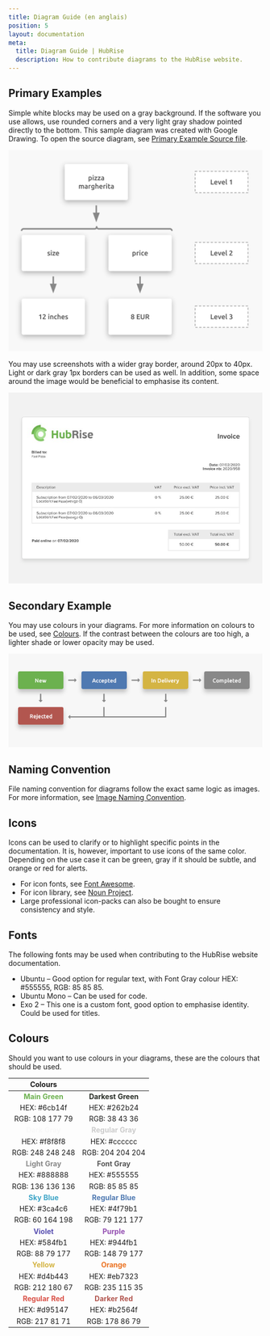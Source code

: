 ```yaml
---
title: Diagram Guide (en anglais)
position: 5
layout: documentation
meta:
  title: Diagram Guide | HubRise
  description: How to contribute diagrams to the HubRise website.
---
```


[comment]: # "This page is a duplicate from .../contributing/en"

## Primary Examples

Simple white blocks may be used on a gray background.
If the software you use allows, use rounded corners and a very light gray shadow pointed directly to the bottom.
This sample diagram was created with Google Drawing. To open the source diagram, see [Primary Example Source file](https://docs.google.com/drawings/d/1XaW7_OEfRfvW-AZz80lBrnN6LOeCYwsKZW_zsFC50qs/edit?usp=sharing).

![HubRise primary diagram example with no colors](../images/004-en-example-diagram-no-colours.png)

You may use screenshots with a wider gray border, around 20px to 40px. Light or dark gray 1px borders can be used as well. In addition, some space around the image would be beneficial to emphasise its content.

![Example of a screenshot](../images/005-en-screenshot-example.png)

## Secondary Example

You may use colours in your diagrams. For more information on colours to be used, see [Colours](#colours).
If the contrast between the colours are too high, a lighter shade or lower opacity may be used.

![Example of a diagram with colours](../images/006-en-diagram-use-with-colours.png)

## Naming Convention

File naming convention for diagrams follow the exact same logic as images. For more information, see [Image Naming Convention](/contributing/screenshots-guide/#naming-convention).

## Icons

Icons can be used to clarify or to highlight specific points in the documentation. It is, however, important to use icons of the same color. Depending on the use case it can be green, gray if it should be subtle, and orange or red for alerts.

- For icon fonts, see [Font Awesome](https://fontawesome.com/download).
- For icon library, see [Noun Project](https://thenounproject.com/).
- Large professional icon-packs can also be bought to ensure consistency and style.

## Fonts

The following fonts may be used when contributing to the HubRise website documentation.

- Ubuntu – Good option for regular text, with Font Gray colour HEX: #555555, RGB: 85 85 85.
- Ubuntu Mono – Can be used for code.
- Exo 2 – This one is a custom font, good option to emphasise identity. Could be used for titles.

## Colours

Should you want to use colours in your diagrams, these are the colours that should be used.

|                      Colours                       |                                                      |
| :------------------------------------------------: | :--------------------------------------------------: |
| <span style="color:#6cb14f">**Main Green**</span>  | <span style="color:#262b24">**Darkest Green**</span> |
|                    HEX: #6cb14f                    |                     HEX: #262b24                     |
|                  RGB: 108 177 79                   |                    RGB: 38 43 36                     |
|  <span style="color:#f8f8f8">**Dark Gray**</span>  | <span style="color:#cccccc">**Regular Gray**</span>  |
|                    HEX: #f8f8f8                    |                     HEX: #cccccc                     |
|                  RGB: 248 248 248                  |                   RGB: 204 204 204                   |
| <span style="color:#888888">**Light Gray**</span>  |   <span style="color:#555555">**Font Gray**</span>   |
|                    HEX: #888888                    |                     HEX: #555555                     |
|                  RGB: 136 136 136                  |                    RGB: 85 85 85                     |
|  <span style="color:#3ca4c6">**Sky Blue**</span>   | <span style="color:#4f79b1">**Regular Blue**</span>  |
|                    HEX: #3ca4c6                    |                     HEX: #4f79b1                     |
|                  RGB: 60 164 198                   |                   RGB: 79 121 177                    |
|   <span style="color:#584fb1">**Violet**</span>    |    <span style="color:#944fb1">**Purple**</span>     |
|                    HEX: #584fb1                    |                     HEX: #944fb1                     |
|                   RGB: 88 79 177                   |                   RGB: 148 79 177                    |
|   <span style="color:#d4b443">**Yellow**</span>    |    <span style="color:#eb7323">**Orange**</span>     |
|                    HEX: #d4b443                    |                     HEX: #eb7323                     |
|                  RGB: 212 180 67                   |                   RGB: 235 115 35                    |
| <span style="color:#d95147">**Regular Red**</span> |  <span style="color:#b2564f">**Darker Red**</span>   |
|                    HEX: #d95147                    |                     HEX: #b2564f                     |
|                   RGB: 217 81 71                   |                    RGB: 178 86 79                    |

